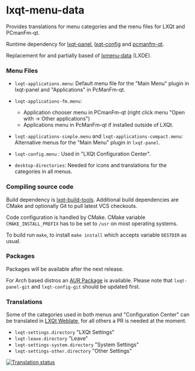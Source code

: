 
# lxqt-menu-data

Provides translations for menu categories and the menu files for LXQt and PCmanFm-qt.

Runtime dependency for [lxqt-panel](https://github.com/lxqt/lxqt-panel), [lxqt-config](https://github.com/lxqt/lxqt-config) and [pcmanfm-qt](https://github.com/lxqt/pcmanfm-qt).

Replacement for and partially based of [lxmenu-data](https://github.com/lxde/lxmenu-data) (LXDE).

### Menu Files

* `lxqt-applications.menu`: Default menu file for the "Main Menu" plugin in lxqt-panel and "Applications" in PcManFm-qt.

* `lxqt-applications-fm.menu`:
  * Application chooser menu in PCmanFm-qt (right click menu "Open with → Other applications")
  * Applications menu in PcManFm-qt if installed outside of LXQt.

* `lxqt-applications-simple.menu` and `lxqt-applications-compact.menu`:  Alternative menus for the "Main Menu" plugin in `lxqt-panel`.

* `lxqt-config.menu` : Used in "LXQt Configuration Center".

* `desktop-directories`: Needed for icons and translations for the categories in all menus.

### Compiling source code

Build dependency is [lxqt-build-tools](https://github.com/lxqt/lxqt-build-tools). Additional build dependencies are CMake and optionally Git to pull latest VCS checkouts.

Code configuration is handled by CMake. CMake variable `CMAKE_INSTALL_PREFIX`
has to be set to `/usr` on most operating systems.

To build run `make`, to install `make install` which accepts variable `DESTDIR`
as usual.

### Packages

Packages will be available after the next release.

For Arch based distros an [AUR Package](https://aur.archlinux.org/packages/lxqt-menu-data-git) is available. Please note that `lxqt-panel-git` and `lxqt-config-git` should be updated first.

### Translations

Some of the categories used in both menus and "Configuration Center" can be translated in [LXQt Weblate](https://translate.lxqt-project.org/projects/lxqt-configuration/), for all others a PR is needed at the moment.


* `lxqt-settings.directory` "LXQt Settings"
* `lxqt-leave.directory` "Leave"
* `lxqt-settings-system.directory` "System Settings"
* `lxqt-settings-other.directory` "Other Settings"


<a href="https://translate.lxqt-project.org/projects/lxqt-configuration/">
<img src="https://translate.lxqt-project.org/widgets/lxqt-configuration/-/lxqt-settings-category-name-in-menus/multi-auto.svg" alt="Translation status" />
</a>
